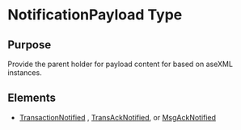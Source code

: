 # NotificationPayload Type

## Purpose

Provide the parent holder for payload content for based on aseXML instances.

## Elements

- [TransactionNotified](../Transactions_r43/Transaction.md)
  , [TransAckNotified](../Acknowledgements_r15/TransactionAcknowledgement.md),
  or [MsgAckNotified](../Acknowledgements_r15/MessageAcknowledgement.md)